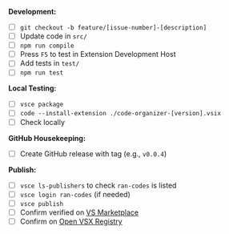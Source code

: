 **Development:**
- [ ] `git checkout -b feature/[issue-number]-[description]`
- [ ] Update code in `src/`
- [ ] `npm run compile`
- [ ] Press `F5` to test in Extension Development Host
- [ ] Add tests in `test/`
- [ ] `npm run test`

**Local Testing:**
- [ ] `vsce package`
- [ ] `code --install-extension ./code-organizer-[version].vsix`
- [ ] Check locally

**GitHub Housekeeping:**
- [ ] Create GitHub release with tag (e.g., `v0.0.4`)

**Publish:**
- [ ] `vsce ls-publishers` to check `ran-codes` is listed
- [ ] `vsce login ran-codes` (if needed)
- [ ] `vsce publish`
- [ ] Confirm verified on [VS Marketplace](https://marketplace.visualstudio.com/)
- [ ] Confirm on [Open VSX Registry](https://open-vsx.org/extension/ran-codes/code-organizer)